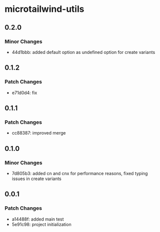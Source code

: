 # microtailwind-utils

## 0.2.0

### Minor Changes

- 44d1bbb: added default option as undefined option for create variants

## 0.1.2

### Patch Changes

- e71d0d4: fix

## 0.1.1

### Patch Changes

- cc88387: improved merge

## 0.1.0

### Minor Changes

- 7d805b3: added cn and cnx for performance reasons, fixed typing issues in create variants

## 0.0.1

### Patch Changes

- a14488f: added main test
- 5e91c98: project initialization
